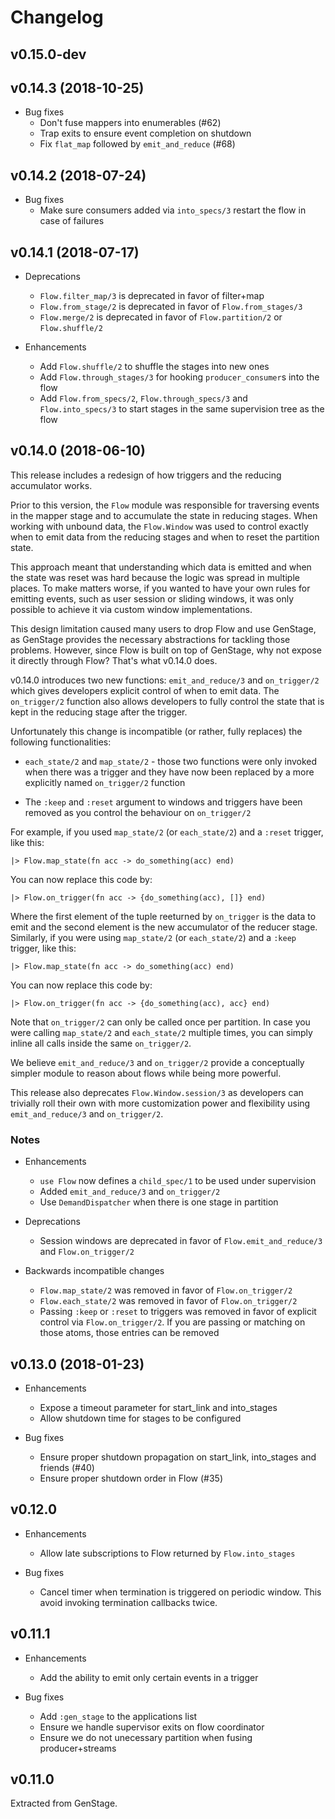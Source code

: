 # Changelog

## v0.15.0-dev

## v0.14.3 (2018-10-25)

  * Bug fixes
    * Don't fuse mappers into enumerables (#62)
    * Trap exits to ensure event completion on shutdown
    * Fix `flat_map` followed by `emit_and_reduce` (#68)

## v0.14.2 (2018-07-24)

  * Bug fixes
    * Make sure consumers added via `into_specs/3` restart the flow in case of failures

## v0.14.1 (2018-07-17)

  * Deprecations
    * `Flow.filter_map/3` is deprecated in favor of filter+map
    * `Flow.from_stage/2` is deprecated in favor of `Flow.from_stages/3`
    * `Flow.merge/2` is deprecated in favor of `Flow.partition/2` or `Flow.shuffle/2`

  * Enhancements
    * Add `Flow.shuffle/2` to shuffle the stages into new ones
    * Add `Flow.through_stages/3` for hooking `producer_consumer`s into the flow
    * Add `Flow.from_specs/2`, `Flow.through_specs/3` and `Flow.into_specs/3` to start stages in the same supervision tree as the flow

## v0.14.0 (2018-06-10)

This release includes a redesign of how triggers and the reducing accumulator works.

Prior to this version, the `Flow` module was responsible for traversing events in the mapper stage and to accumulate the state in reducing stages. When working with unbound data, the `Flow.Window` was used to control exactly when to emit data from the reducing stages and when to reset the partition state.

This approach meant that understanding which data is emitted and when the state was reset was hard because the logic was spread in multiple places. To make matters worse, if you wanted to have your own rules for emitting events, such as user session or sliding windows, it was only possible to achieve it via custom window implementations.

This design limitation caused many users to drop Flow and use GenStage, as GenStage provides the necessary abstractions for tackling those problems. However, since Flow is built on top of GenStage, why not expose it directly through Flow? That's what v0.14.0 does.

v0.14.0 introduces two new functions: `emit_and_reduce/3` and `on_trigger/2` which gives developers explicit control of when to emit data. The `on_trigger/2` function also allows developers to fully control the state that is kept in the reducing stage after the trigger.

Unfortunately this change is incompatible (or rather, fully replaces) the following functionalities:

  * `each_state/2` and `map_state/2` - those two functions were only invoked when there was a trigger and they have now been replaced by a more explicitly named `on_trigger/2` function

  * The `:keep` and `:reset` argument to windows and triggers have been removed as you control the behaviour on `on_trigger/2`

For example, if you used `map_state/2` (or `each_state/2`) and a `:reset` trigger, like this:

    |> Flow.map_state(fn acc -> do_something(acc) end)

You can now replace this code by:

    |> Flow.on_trigger(fn acc -> {do_something(acc), []} end)

Where the first element of the tuple reeturned by `on_trigger` is the data to emit and the second element is the new accumulator of the reducer stage. Similarly, if you were using `map_state/2` (or `each_state/2`) and a `:keep` trigger, like this:

    |> Flow.map_state(fn acc -> do_something(acc) end)

You can now replace this code by:

    |> Flow.on_trigger(fn acc -> {do_something(acc), acc} end)

Note that `on_trigger/2` can only be called once per partition. In case you were calling `map_state/2` and `each_state/2` multiple times, you can simply inline all calls inside the same `on_trigger/2`.

We believe `emit_and_reduce/3` and `on_trigger/2` provide a conceptually simpler module to reason about flows while being more powerful.

This release also deprecates `Flow.Window.session/3` as developers can trivially roll their own with more customization power and flexibility using `emit_and_reduce/3` and `on_trigger/2`.

### Notes

  * Enhancements
    * `use Flow` now defines a `child_spec/1` to be used under supervision
    * Added `emit_and_reduce/3` and `on_trigger/2`
    * Use `DemandDispatcher` when there is one stage in partition

  * Deprecations
    * Session windows are deprecated in favor of `Flow.emit_and_reduce/3` and `Flow.on_trigger/2`

  * Backwards incompatible changes
    * `Flow.map_state/2` was removed in favor of `Flow.on_trigger/2`
    * `Flow.each_state/2` was removed in favor of `Flow.on_trigger/2`
    * Passing `:keep` or `:reset` to triggers was removed in favor of explicit control via `Flow.on_trigger/2`. If you are passing or matching on those atoms, those entries can be removed

## v0.13.0 (2018-01-23)

  * Enhancements
    * Expose a timeout parameter for start_link and into_stages
    * Allow shutdown time for stages to be configured

  * Bug fixes
    * Ensure proper shutdown propagation on start_link, into_stages and friends (#40)
    * Ensure proper shutdown order in Flow (#35)

## v0.12.0

  * Enhancements
    * Allow late subscriptions to Flow returned by `Flow.into_stages`

  * Bug fixes
    * Cancel timer when termination is triggered on periodic window. This avoid invoking termination callbacks twice.

## v0.11.1

  * Enhancements
    * Add the ability to emit only certain events in a trigger

  * Bug fixes
    * Add `:gen_stage` to the applications list
    * Ensure we handle supervisor exits on flow coordinator
    * Ensure we do not unecessary partition when fusing producer+streams

## v0.11.0

Extracted from GenStage.
